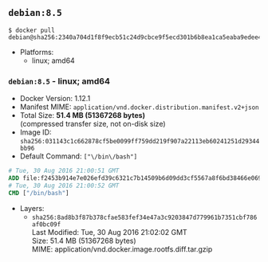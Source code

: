 ## `debian:8.5`

```console
$ docker pull debian@sha256:2340a704d1f8f9ecb51c24d9cbce9f5ecd301b6b8ea1ca5eaba9edee46a2436d
```

-	Platforms:
	-	linux; amd64

### `debian:8.5` - linux; amd64

-	Docker Version: 1.12.1
-	Manifest MIME: `application/vnd.docker.distribution.manifest.v2+json`
-	Total Size: **51.4 MB (51367268 bytes)**  
	(compressed transfer size, not on-disk size)
-	Image ID: `sha256:031143c1c662878cf5be0099ff759dd219f907a22113eb60241251d29344bb96`
-	Default Command: `["\/bin\/bash"]`

```dockerfile
# Tue, 30 Aug 2016 21:00:51 GMT
ADD file:f2453b914e7e026efd39c6321c7b14509b6d09dd3cf5567a8f6bd38466e06954 in / 
# Tue, 30 Aug 2016 21:00:52 GMT
CMD ["/bin/bash"]
```

-	Layers:
	-	`sha256:8ad8b3f87b378cfae583fef34e47a3c9203847d779961b7351cbf786af0bc09f`  
		Last Modified: Tue, 30 Aug 2016 21:02:02 GMT  
		Size: 51.4 MB (51367268 bytes)  
		MIME: application/vnd.docker.image.rootfs.diff.tar.gzip
